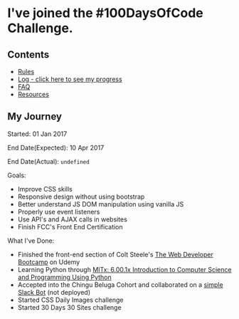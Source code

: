 # I've joined the #100DaysOfCode Challenge.

## Contents
* [Rules](rules.md)
* [Log - click here to see my progress](log.md)
* [FAQ](FAQ.md)
* [Resources](resources.md)

## My Journey
Started: 01 Jan 2017

End Date(Expected): 10 Apr 2017

End Date(Actual): ```undefined```

Goals:
  - Improve CSS skills
  - Responsive design without using bootstrap
  - Better understand JS DOM manipulation using vanilla JS
  - Properly use event listeners
  - Use API's and AJAX calls in websites
  - Finish FCC's Front End Certification
  
What I've Done:
  - Finished the front-end section of Colt Steele's [The Web Developer Bootcamp](https://www.udemy.com/the-web-developer-bootcamp) on Udemy
  - Learning Python through [MITx: 6.00.1x Introduction to Computer Science and Programming Using Python](https://www.edx.org/course/introduction-computer-science-mitx-6-00-1x-10)
  - Accepted into the Chingu Beluga Cohort and collaborated on a [simple Slack Bot](https://github.com/Muir-Fionn/Slackbot-Using-Botkit) (not deployed)
  - Started CSS Daily Images challenge
  - Started 30 Days 30 Sites challenge
